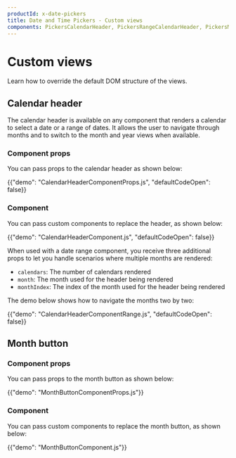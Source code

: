```yaml
---
productId: x-date-pickers
title: Date and Time Pickers - Custom views
components: PickersCalendarHeader, PickersRangeCalendarHeader, PickersMonth
---
```


# Custom views

<p class="description">Learn how to override the default DOM structure of the views.</p>

## Calendar header

The calendar header is available on any component that renders a calendar to select a date or a range of dates.
It allows the user to navigate through months and to switch to the month and year views when available.

### Component props

You can pass props to the calendar header as shown below:

{{"demo": "CalendarHeaderComponentProps.js", "defaultCodeOpen": false}}

### Component

You can pass custom components to replace the header, as shown below:

{{"demo": "CalendarHeaderComponent.js", "defaultCodeOpen": false}}

When used with a date range component,
you receive three additional props to let you handle scenarios where multiple months are rendered:

- `calendars`: The number of calendars rendered
- `month`: The month used for the header being rendered
- `monthIndex`: The index of the month used for the header being rendered

The demo below shows how to navigate the months two by two:

{{"demo": "CalendarHeaderComponentRange.js", "defaultCodeOpen": false}}

## Month button

### Component props

You can pass props to the month button as shown below:

{{"demo": "MonthButtonComponentProps.js"}}

### Component

You can pass custom components to replace the month button, as shown below:

{{"demo": "MonthButtonComponent.js"}}

